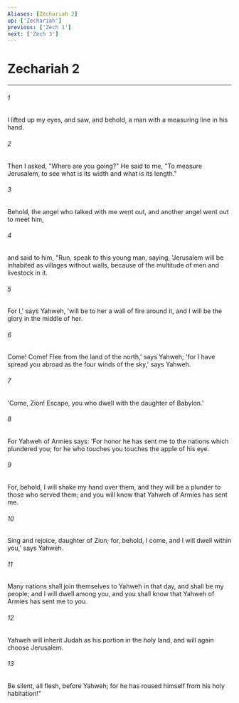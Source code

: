 ```yaml
---
Aliases: [Zechariah 2]
up: ['Zechariah']
previous: ['Zech 1']
next: ['Zech 3']
---
```

# Zechariah 2
***





###### 1 

I lifted up my eyes, and saw, and behold, a man with a measuring line in his hand. 



###### 2 

Then I asked, "Where are you going?" He said to me, "To measure Jerusalem, to see what is its width and what is its length." 



###### 3 

Behold, the angel who talked with me went out, and another angel went out to meet him, 



###### 4 

and said to him, "Run, speak to this young man, saying, 'Jerusalem will be inhabited as villages without walls, because of the multitude of men and livestock in it. 



###### 5 

For I,' says Yahweh, 'will be to her a wall of fire around it, and I will be the glory in the middle of her. 



###### 6 

Come! Come! Flee from the land of the north,' says Yahweh; 'for I have spread you abroad as the four winds of the sky,' says Yahweh. 



###### 7 

'Come, Zion! Escape, you who dwell with the daughter of Babylon.' 



###### 8 

For Yahweh of Armies says: 'For honor he has sent me to the nations which plundered you; for he who touches you touches the apple of his eye. 



###### 9 

For, behold, I will shake my hand over them, and they will be a plunder to those who served them; and you will know that Yahweh of Armies has sent me. 



###### 10 

Sing and rejoice, daughter of Zion; for, behold, I come, and I will dwell within you,' says Yahweh. 



###### 11 

Many nations shall join themselves to Yahweh in that day, and shall be my people; and I will dwell among you, and you shall know that Yahweh of Armies has sent me to you. 



###### 12 

Yahweh will inherit Judah as his portion in the holy land, and will again choose Jerusalem. 



###### 13 

Be silent, all flesh, before Yahweh; for he has roused himself from his holy habitation!"
